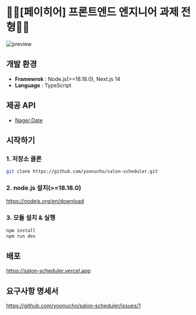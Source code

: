 # 💇‍♀️[페이히어] 프론트엔드 엔지니어 과제 전형💇‍♂️

![preview](https://github.com/yoonucho/salon-scheduler/assets/2981954/7385cdf5-8b15-430e-a945-d3a49c6ad984)

                                                  
## 개발 환경

* **Framewrok** : Node.js(>=18.18.0), Next.js 14
* **Language** : TypeScript


## 제공 API
* [Nager.Date](https://date.nager.at/Api)


## 시작하기
 
### 1. 저장소 클론
~~~sh
git clone https://github.com/yoonucho/salon-scheduler.git
~~~

### 2. node.js 설치(>=18.18.0)
https://nodejs.org/en/download


### 3. 모듈 설치 & 실행 

~~~sh
npm install
npm run dev
~~~

## 배포
https://salon-scheduler.vercel.app

## 요구사항 명세서
https://github.com/yoonucho/salon-scheduler/issues/1


